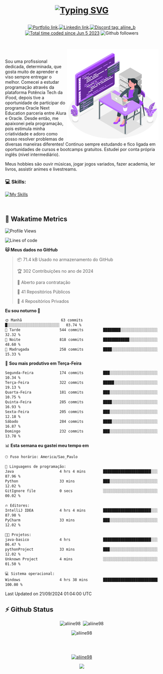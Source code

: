 # <p align = "center"><a href="https://git.io/typing-svg"><img src="https://readme-typing-svg.demolab.com?font=Space+Mono&size=28&pause=1000&duration=4000&color=8E58F7&vCenter=true&width=500&lines=%E2%9C%A8+Ol%C3%A1%2C+sou+Aline+Bevilacqua;%E2%9C%A8+Desenvolvedora+Web!" alt="Typing SVG" /></a></p>

<p align = "center">
    <a href="https://aliine98.github.io" target="_blank">
        <img alt="Portfolio link" align="center" src = "https://img.shields.io/badge/portfolio-8A2BE2?style=for-the-badge">
    </a>
    <a href="https://www.linkedin.com/in/aline-bevilacqua/" target="_blank">
        <img alt="Linkedin link" align="center" src = "https://img.shields.io/badge/LinkedIn-0077B5?style=for-the-badge&logo=linkedin&logoColor=white">
    </a>
    <a href="https://discord.com/" target="_blank">
        <img alt="Discord tag: aliine_b" align="center" src="https://img.shields.io/badge/-aliine__b-5865f2?style=flat-square&logo=Discord&logoColor=FFF" height="28">
    </a>
    <a href="https://wakatime.com/@aliine"><img src="https://wakatime.com/badge/user/d705bdc6-1244-4026-9380-8de8c1599f8d.svg?style=for-the-badge" alt="Total time coded since Jun 5 2023" align="center"/></a>
    <img alt="Github followers" align="center" src="https://img.shields.io/github/followers/Aliine98?style=for-the-badge&color=bf0f47&logo=github&logoColor=white">
</p><br>

<a href="https://storyset.com/"><img src="./assets/coding-amico.svg" width="300" align="right"></a>

<div align="left">
<br>

Sou uma profissional dedicada, determinada, que gosta muito de aprender e viso sempre entregar o melhor. Comecei a estudar programação através da plataforma Potência Tech da iFood, depois tive a oportunidade de participar do programa Oracle Next Education parceria entre Alura e Oracle. Desde então, me apaixonei pela programação, pois estimula minha criatividade e adoro como posso resolver problemas de diversas maneiras diferentes! Continuo sempre estudando e fico ligada em oportunidades de cursos e bootcamps gratuitos.
Estudei por conta própria inglês (nível intermediário).

Meus hobbies são ouvir músicas, jogar jogos variados, fazer academia, ler livros, assistir animes e livestreams.

### 💻 Skills:
[![My Skills](https://skillicons.dev/icons?i=html,css,js,bootstrap,tailwind,ts,mysql,angular,next,nuxt,express,mongo,java)](https://skillicons.dev)
</div>
<br>

## 🚀 Wakatime Metrics

<!--START_SECTION:waka-->
![Profile Views](http://img.shields.io/badge/Visualizac%C3%B5es%20do%20perfil-0-blue)

![Lines of code](https://img.shields.io/badge/Desde%20o%20Hello%20World%20eu%20escrevi-358.5%20thousand%20linhas%20de%20c%C3%B3digo-blue)

**🐱 Meus dados no GitHub** 

> 📦 71.4 kB Usado no armazenamento do GitHub 
 > 
> 🏆 302 Contribuições no ano de 2024
 > 
> 💼 Aberto para contratação
 > 
> 📜 41 Repositórios Públicos 
 > 
> 🔑 4 Repositórios Privados 
 > 
**Eu sou noturno 🦉** 

```text
🌞 Manhã                  63 commits          █░░░░░░░░░░░░░░░░░░░░░░░░   03.74 % 
🌆 Tarde                  544 commits         ████████░░░░░░░░░░░░░░░░░   32.32 % 
🌃 Noite                  818 commits         ████████████░░░░░░░░░░░░░   48.60 % 
🌙 Madrugada              258 commits         ████░░░░░░░░░░░░░░░░░░░░░   15.33 % 
```
📅 **Sou mais produtivo em Terça-Feira** 

```text
Segunda-Feira            174 commits         ███░░░░░░░░░░░░░░░░░░░░░░   10.34 % 
Terça-Feira              322 commits         █████░░░░░░░░░░░░░░░░░░░░   19.13 % 
Quarta-Feira             181 commits         ███░░░░░░░░░░░░░░░░░░░░░░   10.75 % 
Quinta-Feira             285 commits         ████░░░░░░░░░░░░░░░░░░░░░   16.93 % 
Sexta-Feira              205 commits         ███░░░░░░░░░░░░░░░░░░░░░░   12.18 % 
Sábado                   284 commits         ████░░░░░░░░░░░░░░░░░░░░░   16.87 % 
Domingo                  232 commits         ███░░░░░░░░░░░░░░░░░░░░░░   13.78 % 
```


📊 **Esta semana eu gastei meu tempo em** 

```text
🕑︎ Fuso horário: America/Sao_Paulo

💬 Linguagens de programação: 
Java                     4 hrs 4 mins        ██████████████████████░░░   87.96 % 
Python                   33 mins             ███░░░░░░░░░░░░░░░░░░░░░░   12.02 % 
GitIgnore file           0 secs              ░░░░░░░░░░░░░░░░░░░░░░░░░   00.02 % 

🔥 Editores: 
IntelliJ IDEA            4 hrs 4 mins        ██████████████████████░░░   87.98 % 
PyCharm                  33 mins             ███░░░░░░░░░░░░░░░░░░░░░░   12.02 % 

🐱‍💻 Projetos: 
java-basico              4 hrs               ██████████████████████░░░   86.47 % 
pythonProject            33 mins             ███░░░░░░░░░░░░░░░░░░░░░░   12.02 % 
Unknown Project          4 mins              ░░░░░░░░░░░░░░░░░░░░░░░░░   01.50 % 

💻 Sistema operacional: 
Windows                  4 hrs 38 mins       █████████████████████████   100.00 % 
```


 Last Updated on 21/09/2024 01:04:00 UTC
<!--END_SECTION:waka-->
 
## ⚡ Github Status

<p align="center"><img src="https://my-github-readme-stats-aliine98.vercel.app/api?username=aliine98&show_icons=true&locale=en&theme=radical" alt="aliine98" />&nbsp;&nbsp;<img src="https://my-github-readme-stats-aliine98.vercel.app/api/top-langs?username=aliine98&show_icons=true&locale=en&layout=compact&theme=radical&exclude_repo=my-github-readme-stats,my-github-readme-streak-stats,github-readme-streak-stats,ajax-com-js-puro" alt="aliine98" /></p>

<p align="center"><img src="https://streak-stats.demolab.com?user=aliine98&theme=radical" alt="aliine98" /></p>

<br><br>
<p align="center"> <a href="https://github.com/ryo-ma/github-profile-trophy" target="_blank"><img src="https://github-profile-trophy.vercel.app/?username=aliine98&theme=radical&column=4" alt="aliine98" /></a> </p>

<p align="center"><img src="https://media4.giphy.com/media/C1bBFL2dMQxA4/giphy.gif?cid=ecf05e47z7xqxd7gboyuplq95r7v869x9bi8msk1upllpme2&ep=v1_gifs_search&rid=giphy.gif&ct=g" width="700"></p>
